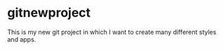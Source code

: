 # gitnewproject
This is my new git project in which I want to create many different styles and apps.
